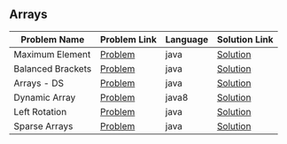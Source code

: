 ## Arrays

|Problem Name|Problem Link|Language|Solution Link|
---|---|---|---
|Maximum Element|[Problem](https://www.hackerrank.com/challenges/maximum-element/problem)|java|[Solution](./MaximumElement.java)|
|Balanced Brackets|[Problem](https://www.hackerrank.com/challenges/balanced-brackets/problem)|java|[Solution](./BalancedBrackets.java)|
|Arrays - DS|[Problem](https://www.hackerrank.com/challenges/arrays-ds/problem)|java|[Solution](./Arrays-DS.java)|
|Dynamic Array|[Problem](https://www.hackerrank.com/challenges/dynamic-array/problem)|java8|[Solution](./DynamicArray.java)|
|Left Rotation|[Problem](https://www.hackerrank.com/challenges/array-left-rotation/problem)|java|[Solution](./LeftRotation.java)|
|Sparse Arrays|[Problem](https://www.hackerrank.com/challenges/sparse-arrays/problem)|java|[Solution](./SparseArrays.java)|